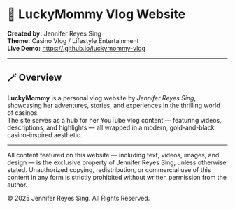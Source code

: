 # 🎰 LuckyMommy Vlog Website
**Created by:** Jennifer Reyes Sing  
**Theme:** Casino Vlog / Lifestyle Entertainment  
**Live Demo:** [https://<luckymommy>.github.io/luckymommy-vlog](https://<luckymommy>.github.io/luckymommy-vlog)

---

## 🪄 Overview
**LuckyMommy** is a personal vlog website by *Jennifer Reyes Sing*, showcasing her adventures, stories, and experiences in the thrilling world of casinos.  
The site serves as a hub for her YouTube vlog content — featuring videos, descriptions, and highlights — all wrapped in a modern, gold-and-black casino-inspired aesthetic.

---

All content featured on this website — including text, videos, images, and design — is the exclusive property of Jennifer Reyes Sing, unless otherwise stated.
Unauthorized copying, redistribution, or commercial use of this content in any form is strictly prohibited without written permission from the author.

© 2025 Jennifer Reyes Sing. All Rights Reserved.


